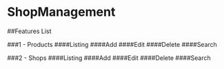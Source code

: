 # ShopManagement

##Features List

###1 - Products
       ####Listing
       ####Add
       ####Edit
       ####Delete
       ####Search

###2 - Shops
       ####Listing
       ####Add
       ####Edit
       ####Delete
       ####Search
